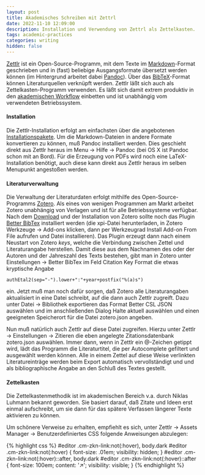 ```yaml
---
layout: post
title: Akademisches Schreiben mit Zettrl
date: 2022-11-10 12:09:00
description: Installation und Verwendung von Zettrl als Zettelkasten.
tags: academic-practices
categories: writing
hidden: false
---
```

[Zettlr](https://www.zettlr.com/) ist ein Open-Source-Programm, mit dem
Texte im [Markdown](https://www.markdownguide.org/)-Format geschrieben
und in (fast) beliebige Ausgangsformate übersetzt werden können (im
Hintergrund arbeitet dabei [Pandoc](https://pandoc.org/)). Über das
[BibTeX](https://ctan.org/pkg/biblatex?lang=de)-Format können
Literaturquellen verknüpft werden. Zettlr läßt sich auch als
Zettelkasten-Programm verwenden. Es läßt sich damit extrem produktiv in
den [akademischen
Workflow](https://www.hendrik-erz.de/post/how-i-work-part-v-zettlr-and-academic-markdown)
einbetten und ist unabhängig vom verwendeten Betriebssystem.

#### Installation

Die Zettlr-Installation erfolgt am einfachsten über die angebotenen
[Installationspakete](https://www.zettlr.com/download). Um die
Markdown-Dateien in andere Formate konvertieren zu können, muß Pandoc
installiert werden. Dies geschieht direkt aus Zettlr heraus im Menu →
Hilfe → Pandoc (bei OS X ist Pandoc schon mit an Bord). Für die
Erzeugung von PDFs wird noch eine LaTeX-Installation benötigt, auch
diese kann direkt aus Zettlr heraus im selben Menupunkt angestoßen
werden.

#### Literaturverwaltung

Die Verwaltung der Literaturdaten erfolgt mithilfe des
Open-Source-Programms [Zotero](https://www.zotero.org/). Als eines von
wenigen Programmen am Markt arbeitet Zotero unabhängig von Verlagen und
ist für alle Betriebssysteme verfügbar. Nach dem
[Download](https://www.zotero.org/download/) und der Installation von
Zotero sollte noch das Plugin [Better
BibTex](https://retorque.re/zotero-better-bibtex/) installiert werden
(die xpi-Datei herunterladen, in Zotero Werkzeuge → Add-ons klicken,
dann per Werkzeugrad Install Add-on From File aufrufen und Datei
installieren). Das Plugin erzeugt dann nach einem Neustart von Zotero
*keys*, welche die Verbindung zwischen Zettel und Literaturangabe
herstellen. Damit diese aus dem Nachnamen des oder der Autoren und der
Jahreszahl des Texts bestehen, gibt man in Zotero unter Einstellungen →
Better BibTex im Feld Citation Key Format die etwas kryptische Angabe

`authEtal2(sep="-").lower+":"+year+postfix("%(a)s")`

ein. Jetzt muß man noch dafür sorgen, daß Zotero alle Literaturangaben
aktualisiert in eine Datei schreibt, auf die dann auch Zettlr zugreift.
Dazu unter Datei → Bibliothek exportieren das Format Better CSL JSON
auswählen und im anschließenden Dialog Halte aktuell auswählen und einen
geeigneten Speicherort für die Datei zotero.json angeben.

Nun muß natürlich auch Zettlr auf diese Datei zugreifen. Hierzu unter
Zettlr → Einstellungen → Zitieren die eben angelegte Zitationsdatenbank
zotero.json auswählen. Immer dann, wenn in Zettlr ein @-Zeichen getippt
wird, lädt das Programm die Literaturtitel, die per Autocomplete
gefiltert und ausgewählt werden können. Alle in einem Zettel auf diese
Weise verlinkten Literatureinträge werden beim Export automatisch
vervollständigt und und als bibliographische Angabe an den Schluß des
Textes gestellt.

#### Zettelkasten

Die Zettelkastenmethodik ist im akademischen Bereich v.a. durch Niklas
Luhmann bekannt geworden. Sie basiert darauf, daß Zitate und Ideen erst
einmal aufschreibt, um sie dann für das spätere Verfassen längerer Texte
aktivieren zu können.

Um schönere Verweise zu erhalten, empfiehlt es sich, unter Zettlr →
Assets Manager → Benutzerdefiniertes CSS folgende Anweisungen abzulegen:

{% highlight css %}
        #editor .cm-zkn-link:not(:hover),
        body.dark #editor .cm-zkn-link:not(:hover) {
            font-size: .01em;
            visibility: hidden;
        }
        #editor .cm-zkn-link:not(:hover)::after,
        body.dark #editor .cm-zkn-link:not(:hover)::after {
            font-size: 100em;
            content: '↗';
            visibility: visible;
        }
{% endhighlight %}
